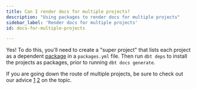```yaml
---
title: Can I render docs for multiple projects?
description: "Using packages to render docs for multiple projects"
sidebar_label: 'Render docs for multiple projects'
id: docs-for-multiple-projects

---
```


Yes! To do this, you'll need to create a "super project" that lists each project as a dependent [package](/docs/build/packages) in a `packages.yml` file. Then run `dbt deps` to install the projects as packages, prior to running `dbt docs generate`.

If you are going down the route of multiple projects, be sure to check out our advice [1](https://discourse.getdbt.com/t/should-i-have-an-organisation-wide-project-a-monorepo-or-should-each-work-flow-have-their-own/666) [2](https://discourse.getdbt.com/t/how-to-configure-your-dbt-repository-one-or-many/2121) on the topic.
